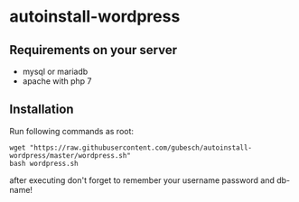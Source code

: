 # autoinstall-wordpress
## Requirements on your server

* mysql or mariadb
* apache with php 7

## Installation

Run following commands as root:

```
wget "https://raw.githubusercontent.com/gubesch/autoinstall-wordpress/master/wordpress.sh"
bash wordpress.sh
```


after executing don't forget to remember your username password and db-name!
